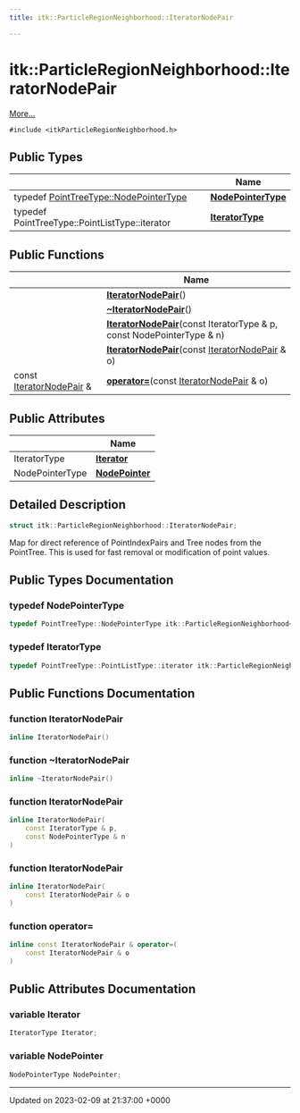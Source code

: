 ```yaml
---
title: itk::ParticleRegionNeighborhood::IteratorNodePair

---
```


# itk::ParticleRegionNeighborhood::IteratorNodePair



 [More...](#detailed-description)


`#include <itkParticleRegionNeighborhood.h>`

## Public Types

|                | Name           |
| -------------- | -------------- |
| typedef [PointTreeType::NodePointerType](../Classes/classitk_1_1PowerOfTwoPointTree.md#typedef-nodepointertype) | **[NodePointerType](../Classes/structitk_1_1ParticleRegionNeighborhood_1_1IteratorNodePair.md#typedef-nodepointertype)**  |
| typedef PointTreeType::PointListType::iterator | **[IteratorType](../Classes/structitk_1_1ParticleRegionNeighborhood_1_1IteratorNodePair.md#typedef-iteratortype)**  |

## Public Functions

|                | Name           |
| -------------- | -------------- |
| | **[IteratorNodePair](../Classes/structitk_1_1ParticleRegionNeighborhood_1_1IteratorNodePair.md#function-iteratornodepair)**() |
| | **[~IteratorNodePair](../Classes/structitk_1_1ParticleRegionNeighborhood_1_1IteratorNodePair.md#function-~iteratornodepair)**() |
| | **[IteratorNodePair](../Classes/structitk_1_1ParticleRegionNeighborhood_1_1IteratorNodePair.md#function-iteratornodepair)**(const IteratorType & p, const NodePointerType & n) |
| | **[IteratorNodePair](../Classes/structitk_1_1ParticleRegionNeighborhood_1_1IteratorNodePair.md#function-iteratornodepair)**(const [IteratorNodePair](../Classes/structitk_1_1ParticleRegionNeighborhood_1_1IteratorNodePair.md) & o) |
| const [IteratorNodePair](../Classes/structitk_1_1ParticleRegionNeighborhood_1_1IteratorNodePair.md) & | **[operator=](../Classes/structitk_1_1ParticleRegionNeighborhood_1_1IteratorNodePair.md#function-operator=)**(const [IteratorNodePair](../Classes/structitk_1_1ParticleRegionNeighborhood_1_1IteratorNodePair.md) & o) |

## Public Attributes

|                | Name           |
| -------------- | -------------- |
| IteratorType | **[Iterator](../Classes/structitk_1_1ParticleRegionNeighborhood_1_1IteratorNodePair.md#variable-iterator)**  |
| NodePointerType | **[NodePointer](../Classes/structitk_1_1ParticleRegionNeighborhood_1_1IteratorNodePair.md#variable-nodepointer)**  |

## Detailed Description

```cpp
struct itk::ParticleRegionNeighborhood::IteratorNodePair;
```


Map for direct reference of PointIndexPairs and Tree nodes from the PointTree. This is used for fast removal or modification of point values. 

## Public Types Documentation

### typedef NodePointerType

```cpp
typedef PointTreeType::NodePointerType itk::ParticleRegionNeighborhood< VDimension >::IteratorNodePair::NodePointerType;
```


### typedef IteratorType

```cpp
typedef PointTreeType::PointListType::iterator itk::ParticleRegionNeighborhood< VDimension >::IteratorNodePair::IteratorType;
```


## Public Functions Documentation

### function IteratorNodePair

```cpp
inline IteratorNodePair()
```


### function ~IteratorNodePair

```cpp
inline ~IteratorNodePair()
```


### function IteratorNodePair

```cpp
inline IteratorNodePair(
    const IteratorType & p,
    const NodePointerType & n
)
```


### function IteratorNodePair

```cpp
inline IteratorNodePair(
    const IteratorNodePair & o
)
```


### function operator=

```cpp
inline const IteratorNodePair & operator=(
    const IteratorNodePair & o
)
```


## Public Attributes Documentation

### variable Iterator

```cpp
IteratorType Iterator;
```


### variable NodePointer

```cpp
NodePointerType NodePointer;
```


-------------------------------

Updated on 2023-02-09 at 21:37:00 +0000